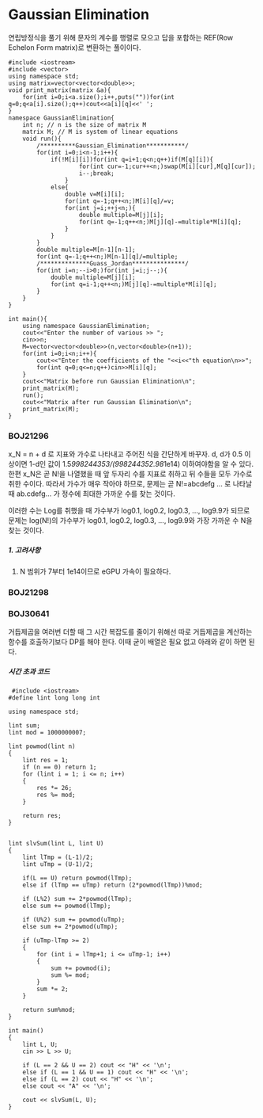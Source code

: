 # Gaussian Elimination
연립방정식을 풀기 위해 문자의 계수를 행렬로 모으고 답을 포함하는 REF(Row Echelon Form matrix)로 변환하는 풀이이다.

    #include <iostream>
    #include <vector>
    using namespace std;
    using matrix=vector<vector<double>>;
    void print_matrix(matrix &a){
        for(int i=0;i<a.size();i++,puts(""))for(int q=0;q<a[i].size();q++)cout<<a[i][q]<<' ';
    }
    namespace GaussianElimination{
        int n; // n is the size of matrix M
        matrix M; // M is system of linear equations
        void run(){
            /**********Gaussian_Elimination***********/
            for(int i=0;i<n-1;i++){
                if(!M[i][i])for(int q=i+1;q<n;q++)if(M[q][i]){
                        for(int cur=-1;cur++<n;)swap(M[i][cur],M[q][cur]);
                        i--;break;
                    }
                else{
                    double v=M[i][i];
                    for(int q=-1;q++<n;)M[i][q]/=v;
                    for(int j=i;++j<n;){
                        double multiple=M[j][i];
                        for(int q=-1;q++<n;)M[j][q]-=multiple*M[i][q];
                    }
                }
            }
            double multiple=M[n-1][n-1];
            for(int q=-1;q++<n;)M[n-1][q]/=multiple;
            /**************Guass_Jordan***************/
            for(int i=n;--i>0;)for(int j=i;j--;){
                double multiple=M[j][i];
                for(int q=i-1;q++<n;)M[j][q]-=multiple*M[i][q];
            }
        }
    }
    
    int main(){
        using namespace GaussianElimination;
        cout<<"Enter the number of various >> ";
        cin>>n;
        M=vector<vector<double>>(n,vector<double>(n+1));
        for(int i=0;i<n;i++){
            cout<<"Enter the coefficients of the "<<i<<"th equation\n>>";
            for(int q=0;q<=n;q++)cin>>M[i][q];
        }
        cout<<"Matrix before run Gaussian Elimination\n";
        print_matrix(M);
        run();
        cout<<"Matrix after run Gaussian Elimination\n";
        print_matrix(M);
    }


### BOJ21296

x_N = n + d 로 지표와 가수로 나타내고 주어진 식을 간단하게 바꾸자.
d, d가 0.5 이상이면 1-d인 값이 1.5*998244353/(998244352.98*1e14) 이하여야함을 알 수 있다.
한편 x_N은 곧 N!을 나열했을 때 앞 두자리 수를 지표로 취하고 뒤 수들을 모두 가수로 취한 수이다.
따라서 가수가 매우 작아야 하므로, 문제는 곧 N!=abcdefg ... 로 나타날 때
ab.cdefg... 가 정수에 최대한 가까운 수를 찾는 것이다.

이러한 수는 Log를 취했을 때 가수부가 log0.1, log0.2, log0.3, ..., log9.9가 되므로
문제는 log(N!)의 가수부가 log0.1, log0.2, log0.3, ..., log9.9와 가장 가까운 수 N을 찾는 것이다.

##### 1. 고려사항
1. N 범위가 7부터 1e14이므로 eGPU 가속이 필요하다.





### BOJ21298

### BOJ30641
거듭제곱을 여러번 더할 때 그 시간 복잡도를 줄이기 위해선 따로 거듭제곱을 계산하는 함수를 호출하기보다 DP를 해야 한다. 이때 굳이 배열은 필요 없고 아래와 같이 하면 된다.
 ##### 시간 초과 코드
     #include <iostream>
    #define lint long long int
    
    using namespace std;
    
    lint sum;
    lint mod = 1000000007;
    
    lint powmod(lint n)  
    {
        lint res = 1;
    	if (n == 0) return 1;
        for (lint i = 1; i <= n; i++)
        {
            res *= 26; 
            res %= mod;
        }
        
        return res;
    }
    
    
    lint slvSum(lint L, lint U)
    {	
    	lint lTmp = (L-1)/2;
    	lint uTmp = (U-1)/2;
    	
    	if(L == U) return powmod(lTmp);
    	else if (lTmp == uTmp) return (2*powmod(lTmp))%mod;
    	
    	if (L%2) sum += 2*powmod(lTmp); 
    	else sum += powmod(lTmp);
    	
    	if (U%2) sum += powmod(uTmp);
    	else sum += 2*powmod(uTmp);
    	
    	if (uTmp-lTmp >= 2)
    	{
    		for (int i = lTmp+1; i <= uTmp-1; i++)
    		{
    			sum += powmod(i);
    			sum %= mod;
    		}
    		sum *= 2;	
    	}
    	
    	return sum%mod;
    }
    
    int main()
    {
        lint L, U;
        cin >> L >> U;
        
        if (L == 2 && U == 2) cout << "H" << '\n'; 
        else if (L == 1 && U == 1) cout << "H" << '\n';
        else if (L == 2) cout << "H" << '\n';
    	else cout << "A" << '\n';
    	
        cout << slvSum(L, U);
    }
